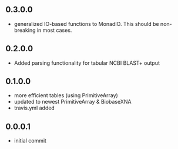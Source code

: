 0.3.0.0
-------

- generalized IO-based functions to MonadIO. This should be non-breaking in
  most cases.

0.2.0.0
-------

- Added parsing functionality for tabular NCBI BLAST+ output

0.1.0.0
-------

- more efficient tables (using PrimitiveArray)
- updated to newest PrimitiveArray & BiobaseXNA
- travis.yml added

0.0.0.1
-------

- initial commit

